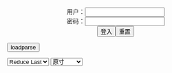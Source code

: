 <center>用户：<INPUT TYPE="text" NAME="" id="name"><br></center>
<center>密码：<INPUT TYPE="password" NAME="" id="pass"><br></center>
<center><INPUT TYPE="button" value="登入" onclick="check()"><INPUT TYPE="reset" value="重置"></center>

<div style="display: none" id="mdm" name="dmd">
  <button onclick="location.reload()">Cover 0</button>
</div>

<button style="display: none" name="dmd" onclick="toggleb()">toggle</button>
<button onclick="loadparse()">loadparse</button>

<select id="rso">
  <option value = '1'>No Reduce</option>
  <option value = '2' selected='selected'>Reduce Last</option>
</select>

<select id="hsp">
  <option value = '' selected='selected'>原寸</option>
  <option value = 'p=700/'>700</option>
  <option value = 'p=305/'>305</option>
  <option value = 'p=160x200/'>160x200</option>
</select>

<br>
<div style="display: none" id="mdc" name="dmd">
</div>

<pre style="display: none" id = "raw">
<!-- 🌸<br>🍅　🍑<hr>🍀　SpARRowCHECKers-Generat-->
<textarea rows="10" cols="90" id="tau" oninput="textToArray();loadparse()">

https://static5.hentai-cosplays.com/upload/20211017/242/247283/p=700/1394.jpg
https://static5.hentai-cosplays.com/upload/20211128/247/252267/p=700/148.jpg
https://static8.hentai-cosplays.com/upload/20220325/294/300067/p=700/19.jpg
https://static4.porn-images-xxx.com/upload/20200316/790/808558/p=700/276.jpg
https://static8.hentai-cosplays.com/upload/20220326/294/300178/p=700/36.jpg
https://static8.hentai-cosplays.com/upload/20220322/293/299749/p=700/75.jpg
https://static2.hentai-cosplays.com/upload/20180103/74/75493/p=700/990.jpg
https://static5.hentai-cosplays.com/upload/20210725/230/235438/p=700/10.jpg
https://static6.hentai-cosplays.com/upload/20211221/261/267002/p=700/44.jpg
https://static2.hentai-cosplays.com/upload/20200627/167/170234/p=700/199.jpg
https://static2.hentai-cosplays.com/upload/20200410/163/166204/p=700/11.jpg
https://static8.hentai-cosplays.com/upload/20220311/292/298340/p=700/33.jpg
https://static8.hentai-cosplays.com/upload/20220311/292/298336/p=305/127.jpg
https://static12.porn-images-xxx.com/upload/20220311/1155/1182587/p=700/233.jpg
https://static11.porn-images-xxx.com/upload/20220309/1152/1179226/p=700/46.jpg
https://static12.porn-images-xxx.com/upload/20220310/1153/1180484/p=700/13.jpg
https://static7.hentai-cosplays.com/upload/20220307/291/297871/p=700/62.jpg

</textarea><br><!-- 🍀<br>🍑　🍅<hr>🌸 -->

<textarea rows="30" cols="100" id="tar" oninput="loadparse()">

[Coser] rioko凉凉子 Collection - エロコスプレ
https://ja.hentai-cosplays.com/image/coser-rioko-collection/

https://static5.hentai-cosplays.com/upload/20211017/242/247283/p=700/1394.jpg

<font size="1" style="color:#DCDCDC">2022-03-31</font>

Twoyun cosplay / 小漾樣 cosplay - エロコスプレ
https://ja.hentai-cosplays.com/image/twoyun-cosplay---cosplay-16/

https://static5.hentai-cosplays.com/upload/20211128/247/252267/p=700/148.jpg

<font size="1" style="color:#DCDCDC">2022-03-31</font>

老湿姬米砂  Harlot JK Girl - エロコスプレ
https://ja.hentai-cosplays.com/image/old-humidity-rice-sand-harlot-jk-girl/

https://static8.hentai-cosplays.com/upload/20220325/294/300067/p=700/19.jpg

<font size="1" style="color:#DCDCDC">2022-03-30</font>

chloekey0429 - ３次エロ画像 - エロ画像
https://ja.porn-images-xxx.com/image/chloekey0429/

https://static4.porn-images-xxx.com/upload/20200316/790/808558/p=700/276.jpg

<font size="1" style="color:#DCDCDC">2022-03-29</font>

老湿姬米砂  Tennis Player - エロコスプレ
https://ja.hentai-cosplays.com/image/old-and-humid-rice-sand-tennis-player/

https://static8.hentai-cosplays.com/upload/20220326/294/300178/p=700/36.jpg

<font size="1" style="color:#DCDCDC">2022-03-29</font>

[桜井宁宁] 体操服 - エロコスプレ
https://ja.hentai-cosplays.com/image/akira-sakurai-gym-clothes/

https://static8.hentai-cosplays.com/upload/20220322/293/299749/p=700/75.jpg

<font size="1" style="color:#DCDCDC">2022-03-29</font>

ピンキーweb@つぼみん008 ピンキーweb@つぼみん008 - エロコスプレ
https://ja.hentai-cosplays.com/image/web008-web008/

https://static2.hentai-cosplays.com/upload/20180103/74/75493/p=700/990.jpg

<font size="1" style="color:#DCDCDC">2022-03-29</font>

(COS Benefits) Snow Clear Astra - Little Devil Net Socks - エロコスプレ
https://ja.hentai-cosplays.com/image/cos-benefits-snow-clear-astra-little-devil-net-socks/

https://static5.hentai-cosplays.com/upload/20210725/230/235438/p=700/10.jpg

<font size="1" style="color:#DCDCDC">2022-03-15</font>

Sally Dorasnow - Hu Tao 2 - エロコスプレ
https://ja.hentai-cosplays.com/image/sally-dorasnow-hu-tao-2/

https://static6.hentai-cosplays.com/upload/20211221/261/267002/p=700/44.jpg

<font size="1" style="color:#DCDCDC">2022-03-15</font>

[Bishinkyou (Ri_rika_na)] Oshiri Number One [美身郷 (凛々奏)] おしりなんばーわん！！ - エロコスプレ
https://ja.hentai-cosplays.com/image/bishinkyou-ri_rika_na-oshiri-number-one---/

https://static2.hentai-cosplays.com/upload/20200627/167/170234/p=700/199.jpg

<font size="1" style="color:#DCDCDC">2022-03-13</font>

Lada Lyumos - DO-S - エロコスプレ
https://ja.hentai-cosplays.com/image/lada-lyumos-do-s/

https://static2.hentai-cosplays.com/upload/20200410/163/166204/p=700/11.jpg

<font size="1" style="color:#DCDCDC">2022-03-13</font>

Vinnegal - Reze Maid - エロコスプレ
https://ja.hentai-cosplays.com/image/vinnegal-reze-maid/

https://static8.hentai-cosplays.com/upload/20220311/292/298340/p=700/33.jpg

<font size="1" style="color:#DCDCDC">2022-03-13</font>

你烨烨 [niyeye2019] - Mashu - エロコスプレ
https://ja.hentai-cosplays.com/image/-niyeye2019-mashu/

https://static8.hentai-cosplays.com/upload/20220311/292/298336/p=305/127.jpg

<font size="1" style="color:#DCDCDC">2022-03-12</font>

三喜本のぞみエロ画像232枚 Jカップ爆乳熟女のだらしないスケベボディや下品なパイズリフェラ＆おすすめ動画集めてみた - ３次エロ画像 - エロ画像
https://ja.porn-images-xxx.com/image/mikimoto-nozomi-erotic-image-232-sheets-j-cup-huge-breasts-mature-womans-sloppy-lewd-body-and-vulgar-fella-recommended-videos-i-tried-to-collect/

https://static12.porn-images-xxx.com/upload/20220311/1155/1182587/p=700/233.jpg

<font size="1" style="color:#DCDCDC">2022-03-11</font>

自称ヤンデレなお姉さんが艦これの島風コスでエロいケツラインを強調してる画像のお気入りをうp[46枚] - ３次エロ画像 - エロ画像
https://ja.porn-images-xxx.com/image/a-self-proclaimed-yandere-older-sister-is-a-favorite-of-the-image-emphasizing-an-erotic-ass-line-in-the-island-style-kos-of-kancolle-p46-photos/

https://static11.porn-images-xxx.com/upload/20220309/1152/1179226/p=700/46.jpg

<font size="1" style="color:#DCDCDC">2022-03-11</font>

【アサガヲ特選】今日のコスプレ画像！！【22/3/9】 - ３次エロ画像 - エロ画像
https://ja.porn-images-xxx.com/image/todays-cosplay-image--2239/

https://static12.porn-images-xxx.com/upload/20220310/1153/1180484/p=700/13.jpg

<font size="1" style="color:#DCDCDC">2022-03-11</font>

Coser@蠢沫沫&一笑芳香沁 Vol.109 双人吸血鬼 - エロコスプレ
https://ja.hentai-cosplays.com/image/coser-splash-amp-laughing-fragrance-vol109-twin-vampire/

https://static7.hentai-cosplays.com/upload/20220307/291/297871/p=700/62.jpg

<font size="1" style="color:#DCDCDC">2022-03-07</font>

</textarea>
</pre>

<link
  rel="stylesheet"
  href="https://cdn.jsdelivr.net/npm/@fancyapps/ui/dist/fancybox.css"
/>
<script src="https://cdn.jsdelivr.net/npm/@fancyapps/ui@4.0/dist/fancybox.umd.js"></script>

<script type="text/javascript">

var __urlRegex = /(\b(https?|ftp|file):\/\/[-A-Z0-9+&@#\/%?=~_|!:,.;]*[-A-Z0-9+&@#\/%=~_|])/ig;
var __imgRegex = /\.(?:jpe?g|gif|png|webp)$/i;

textToArray();
loadparse();

function parseURL($string){

    var exp = __urlRegex;
    return $string.replace(exp,function(match){
            __imgRegex.lastIndex=0;
            if(__imgRegex.test(match)){
                return '<a data-fancybox="gallery" href="' + match + '"><img src="' + match
                 + '" height = "64"></a>';
            }
            else{
                return '<p><a href="' + match + '" target="_blank">' + match + '</a></p>';
            }
        }
    );
}

function textToArray(){
  var textArea = document.getElementById("tau");
  var arrayFromTextArea = textArea.value.split(String.fromCharCode(10));
  for ( var i = 0; i < arrayFromTextArea.length; i++ ) {
    generateM(arrayFromTextArea[i]);
  }
}

function generateM(url) {
  mdm.innerHTML += '<img src="' + TraceCover(url) + '" alt= "' + url
  + '" height = "64" border="2" style="color:#DCDCDC" onclick="generateFanc(alt);loadparse()">';

}

function TraceCover(url) {
  var SegmentArr = url.split('/');

  var Extens = SegmentArr.slice(-1).join().split('.').pop();
  var SegmentCount = SegmentArr.length - 2;

  var TopHalf = SegmentArr.slice(0,SegmentCount).join('/');

  return TopHalf + '/p=160x200/1.' + Extens + '\n';

}

function generateFanc(url) {
  var SegmentArr = url.split('/');
  var GeneratCount = SegmentArr.slice(-1).join().split('.').shift();
  var Extens = SegmentArr.slice(-1).join().split('.').pop();
  var SegmentCount = SegmentArr.length;
  var ReduceSegments = document.getElementById('rso').value;
  var HentaiSizeP = document.getElementById('hsp').value;
  var TopHalf = SegmentArr.slice(0,SegmentCount - ReduceSegments).join('/');
  tar.innerHTML = '';

  for (var j = 1; j <= GeneratCount; j++) {
    tar.innerHTML += TopHalf + '/' + HentaiSizeP + j + '.' + Extens + '\n';
  }
}

function loadparse() {
  mdc.innerHTML = parseURL(tar.value);
}

function check(){
  var name=document.getElementById("name").value;
  var pass=document.getElementById("pass").value;
  if(name==!/[^\s]/.test(new Date().getTime()) && pass==String.fromCharCode(window.atob("MTIx"))){
    var nd = document.getElementsByName("dmd");
    for (var i = 0; i <= nd.length; i++) {
      nd[i].style.display = "";
      }
      }else{
      }
}

function toggleb() {
  var x = document.getElementById("raw");
  if (x.style.display === "none") {
    x.style.display = "";
  } else {
    x.style.display = "none";
  }
}

</script>
